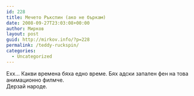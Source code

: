 ```yaml
---
id: 228
title: Мечето Ръкспин (ако не бъркам)
date: 2008-09-27T23:03:08+00:00
author: Мирков
layout: post
guid: http://mirkov.info/?p=228
permalink: /teddy-ruckspin/
categories:
  - Uncategorized
---
```

Ехх&#8230; Какви времена бяха едно време. Бях адски запален фен на това анимационно филмче.  
Дерзай народе.
